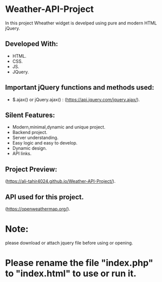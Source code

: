 # Weather-API-Project

In this project Wheather widget is develped using pure and modern HTML jQuery.

## Developed With:

* HTML.
* CSS.
* JS.
* JQuery.

## Important jQuery functions and methods used:

* $.ajax() or jQuery.ajax() : (https://api.jquery.com/jquery.ajax/).

## Silent Features:

* Modern,minimal,dynamic and unique project.
* Backend project.
* Server understanding.
* Easy logic and easy to develop.
* Dynamic design.
* API links.

## Project Preview:

(https://ali-tahir4024.github.io/Weather-API-Project/).

## API used for this project.

(https://openweathermap.org/).

# Note:

please download or attach jquery file before using or opening.

# Please rename the file "index.php" to "index.html" to use or run it.
